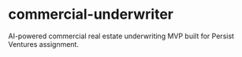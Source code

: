 # commercial-underwriter
AI-powered commercial real estate underwriting MVP built for Persist Ventures assignment.
